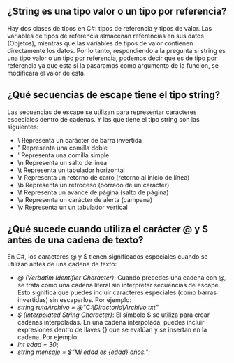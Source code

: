## ¿String es una tipo valor o un tipo por referencia?
Hay dos clases de tipos en C#: tipos de referencia y tipos de valor. Las variables de tipos de referencia almacenan referencias en sus datos (Objetos), mientras que las variables de tipos de valor contienen directamente los datos.
Por lo tanto, respondiendo a la pregunta si string es una tipo valor o un tipo por referencia, podemos decir que es de tipo por referencia ya que esta si la pasaramos como argumento de la funcion, se modificara el valor de ésta.
## ¿Qué secuencias de escape tiene el tipo string?
Las secuencias de escape se utilizan para representar caracteres esoeciales dentro de cadenas. Y las que tiene el tipo string son las siguientes:
- \\ Representa un carácter de barra invertida
- \" Representa una comilla doble
- \' Representa una comilla simple
- \n Representa un salto de linea
- \t Representa un tabulador horizontal
- \r Representa un retorno de carro (retorno al inicio de línea)
- \b Representa un retroceso (borrado de un carácter)
- \f Representa un avance de página (salto de página)
- \a Representa un carácter de alerta (campana)
- \v Representa un un tabulador vertical
## ¿Qué sucede cuando utiliza el carácter @ y $ antes de una cadena de texto?
En C#, los caracteres @ y $ tienen significados especiales cuando se utilizan antes de una cadena de texto:
- *@ (Verbatim Identifier Character)*: Cuando precedes una cadena con @, se trata como una cadena literal sin interpretar secuencias de escape. Esto significa que puedes incluir caracteres especiales (como barras invertidas) sin escaparlos. Por ejemplo:
 -  _string rutaArchivo = @"C:\Directorio\Archivo.txt"_
- *$ (Interpolated String Character)*: El símbolo $ se utiliza para crear cadenas interpoladas. En una cadena interpolada, puedes incluir expresiones dentro de llaves {} que se evalúan y se insertan en la cadena. Por ejemplo: 
 - _int edad = 30_;
 - _string mensaje = $"Mi edad es {edad} años."_;
